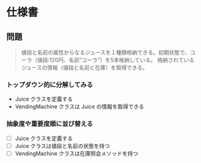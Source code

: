 # 仕様書

## 問題

> 値段と名前の属性からなるジュースを１種類格納できる。初期状態で、コーラ（値段:120円、名前”コーラ”）を5本格納している。
> 格納されているジュースの情報（値段と名前と在庫）を取得できる。

### トップダウン的に分解してみる

- Juice クラスを定義する
- VendingMachine クラスは Juice の情報を取得できる

### 抽象度や重要度順に並び替える

- [ ] Juice クラスを定義する
- [ ] Juice クラスは値段と名前の状態を持つ
- [ ] VendingMachine クラスは在庫照会メソッドを持つ
